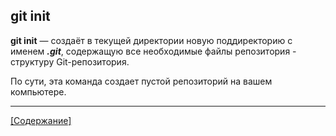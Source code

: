 ## git init

**git init** — создаёт в текущей директории новую поддиректорию с именем ***.git***, содержащую все необходимые файлы репозитория - структуру Git-репозитория.

По сути, эта команда создает пустой репозиторий на вашем компьютере.

---
[[Содержание]](./readme.md)